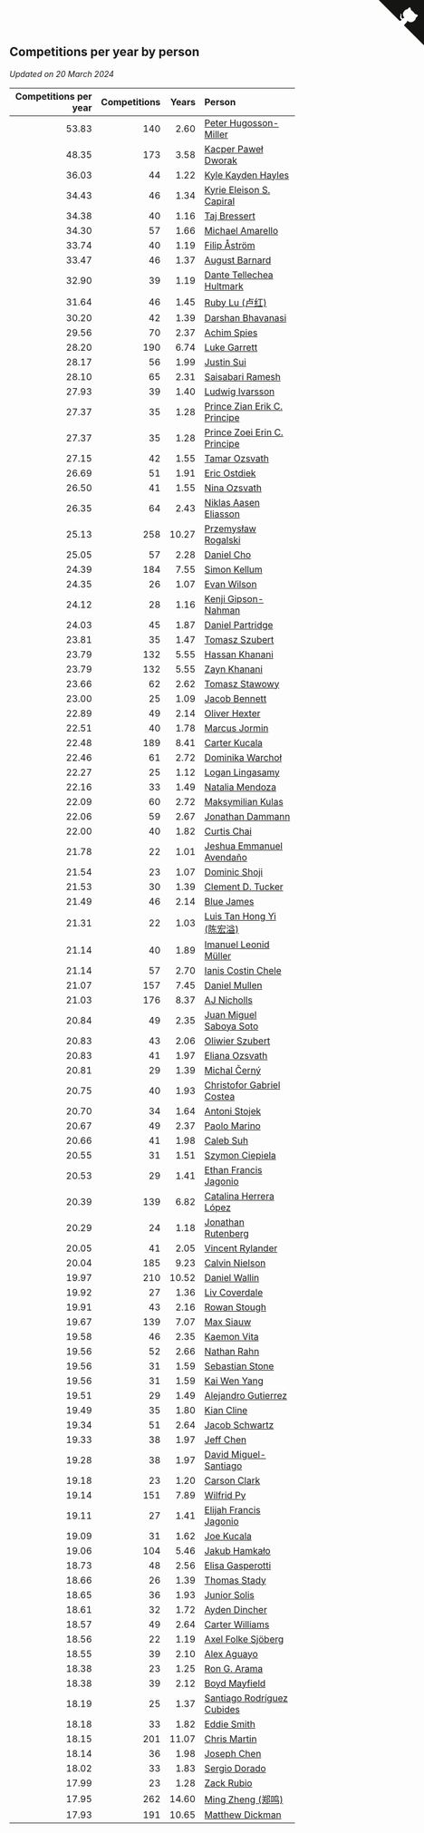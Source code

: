 ## Competitions per year by person

*Updated on 20 March 2024*

| Competitions per year | Competitions | Years | Person |
| ---: | ---: | ---: | :--- |
| 53.83 | 140 | 2.60 | [Peter Hugosson-Miller](https://www.worldcubeassociation.org/persons/2021HUGO01) |
| 48.35 | 173 | 3.58 | [Kacper Paweł Dworak](https://www.worldcubeassociation.org/persons/2020DWOR01) |
| 36.03 | 44 | 1.22 | [Kyle Kayden Hayles](https://www.worldcubeassociation.org/persons/2022HAYL02) |
| 34.43 | 46 | 1.34 | [Kyrie Eleison S. Capiral](https://www.worldcubeassociation.org/persons/2022CAPI02) |
| 34.38 | 40 | 1.16 | [Taj Bressert](https://www.worldcubeassociation.org/persons/2023BRES01) |
| 34.30 | 57 | 1.66 | [Michael Amarello](https://www.worldcubeassociation.org/persons/2022AMAR09) |
| 33.74 | 40 | 1.19 | [Filip Åström](https://www.worldcubeassociation.org/persons/2023ASTR01) |
| 33.47 | 46 | 1.37 | [August Barnard](https://www.worldcubeassociation.org/persons/2022BARN21) |
| 32.90 | 39 | 1.19 | [Dante Tellechea Hultmark](https://www.worldcubeassociation.org/persons/2023HULT01) |
| 31.64 | 46 | 1.45 | [Ruby Lu (卢红)](https://www.worldcubeassociation.org/persons/2022LURU01) |
| 30.20 | 42 | 1.39 | [Darshan Bhavanasi](https://www.worldcubeassociation.org/persons/2022BHAV01) |
| 29.56 | 70 | 2.37 | [Achim Spies](https://www.worldcubeassociation.org/persons/2021SPIE01) |
| 28.20 | 190 | 6.74 | [Luke Garrett](https://www.worldcubeassociation.org/persons/2017GARR05) |
| 28.17 | 56 | 1.99 | [Justin Sui](https://www.worldcubeassociation.org/persons/2022SUIJ01) |
| 28.10 | 65 | 2.31 | [Saisabari Ramesh](https://www.worldcubeassociation.org/persons/2021RAME01) |
| 27.93 | 39 | 1.40 | [Ludwig Ivarsson](https://www.worldcubeassociation.org/persons/2022IVAR01) |
| 27.37 | 35 | 1.28 | [Prince Zian Erik C. Principe](https://www.worldcubeassociation.org/persons/2022PRIN08) |
| 27.37 | 35 | 1.28 | [Prince Zoei Erin C. Principe](https://www.worldcubeassociation.org/persons/2022PRIN09) |
| 27.15 | 42 | 1.55 | [Tamar Ozsvath](https://www.worldcubeassociation.org/persons/2022OZSV04) |
| 26.69 | 51 | 1.91 | [Eric Ostdiek](https://www.worldcubeassociation.org/persons/2022OSTD01) |
| 26.50 | 41 | 1.55 | [Nina Ozsvath](https://www.worldcubeassociation.org/persons/2022OZSV03) |
| 26.35 | 64 | 2.43 | [Niklas Aasen Eliasson](https://www.worldcubeassociation.org/persons/2021ELIA01) |
| 25.13 | 258 | 10.27 | [Przemysław Rogalski](https://www.worldcubeassociation.org/persons/2013ROGA02) |
| 25.05 | 57 | 2.28 | [Daniel Cho](https://www.worldcubeassociation.org/persons/2021CHOD01) |
| 24.39 | 184 | 7.55 | [Simon Kellum](https://www.worldcubeassociation.org/persons/2016KELL12) |
| 24.35 | 26 | 1.07 | [Evan Wilson](https://www.worldcubeassociation.org/persons/2023WILS11) |
| 24.12 | 28 | 1.16 | [Kenji Gipson-Nahman](https://www.worldcubeassociation.org/persons/2023GIPS01) |
| 24.03 | 45 | 1.87 | [Daniel Partridge](https://www.worldcubeassociation.org/persons/2022PART02) |
| 23.81 | 35 | 1.47 | [Tomasz Szubert](https://www.worldcubeassociation.org/persons/2022SZUB02) |
| 23.79 | 132 | 5.55 | [Hassan Khanani](https://www.worldcubeassociation.org/persons/2018KHAN26) |
| 23.79 | 132 | 5.55 | [Zayn Khanani](https://www.worldcubeassociation.org/persons/2018KHAN28) |
| 23.66 | 62 | 2.62 | [Tomasz Stawowy](https://www.worldcubeassociation.org/persons/2021STAW01) |
| 23.00 | 25 | 1.09 | [Jacob Bennett](https://www.worldcubeassociation.org/persons/2023BENN04) |
| 22.89 | 49 | 2.14 | [Oliver Hexter](https://www.worldcubeassociation.org/persons/2022HEXT01) |
| 22.51 | 40 | 1.78 | [Marcus Jormin](https://www.worldcubeassociation.org/persons/2022JORM01) |
| 22.48 | 189 | 8.41 | [Carter Kucala](https://www.worldcubeassociation.org/persons/2015KUCA01) |
| 22.46 | 61 | 2.72 | [Dominika Warchoł](https://www.worldcubeassociation.org/persons/2021WARC01) |
| 22.27 | 25 | 1.12 | [Logan Lingasamy](https://www.worldcubeassociation.org/persons/2023LING02) |
| 22.16 | 33 | 1.49 | [Natalia Mendoza](https://www.worldcubeassociation.org/persons/2022MEND24) |
| 22.09 | 60 | 2.72 | [Maksymilian Kulas](https://www.worldcubeassociation.org/persons/2021KULA02) |
| 22.06 | 59 | 2.67 | [Jonathan Dammann](https://www.worldcubeassociation.org/persons/2021DAMM01) |
| 22.00 | 40 | 1.82 | [Curtis Chai](https://www.worldcubeassociation.org/persons/2022CHAI02) |
| 21.78 | 22 | 1.01 | [Jeshua Emmanuel Avendaño](https://www.worldcubeassociation.org/persons/2023AVEN01) |
| 21.54 | 23 | 1.07 | [Dominic Shoji](https://www.worldcubeassociation.org/persons/2023SHOJ01) |
| 21.53 | 30 | 1.39 | [Clement D. Tucker](https://www.worldcubeassociation.org/persons/2022TUCK09) |
| 21.49 | 46 | 2.14 | [Blue James](https://www.worldcubeassociation.org/persons/2022JAME01) |
| 21.31 | 22 | 1.03 | [Luis Tan Hong Yi (陈宏溢)](https://www.worldcubeassociation.org/persons/2023YILU01) |
| 21.14 | 40 | 1.89 | [Imanuel Leonid Müller](https://www.worldcubeassociation.org/persons/2022MULL02) |
| 21.14 | 57 | 2.70 | [Ianis Costin Chele](https://www.worldcubeassociation.org/persons/2021CHEL01) |
| 21.07 | 157 | 7.45 | [Daniel Mullen](https://www.worldcubeassociation.org/persons/2016MULL04) |
| 21.03 | 176 | 8.37 | [AJ Nicholls](https://www.worldcubeassociation.org/persons/2015NICH04) |
| 20.84 | 49 | 2.35 | [Juan Miguel Saboya Soto](https://www.worldcubeassociation.org/persons/2021SOTO01) |
| 20.83 | 43 | 2.06 | [Oliwier Szubert](https://www.worldcubeassociation.org/persons/2022SZUB01) |
| 20.83 | 41 | 1.97 | [Eliana Ozsvath](https://www.worldcubeassociation.org/persons/2022OZSV01) |
| 20.81 | 29 | 1.39 | [Michal Černý](https://www.worldcubeassociation.org/persons/2022CERN03) |
| 20.75 | 40 | 1.93 | [Christofor Gabriel Costea](https://www.worldcubeassociation.org/persons/2022COST03) |
| 20.70 | 34 | 1.64 | [Antoni Stojek](https://www.worldcubeassociation.org/persons/2022STOJ03) |
| 20.67 | 49 | 2.37 | [Paolo Marino](https://www.worldcubeassociation.org/persons/2021MARI04) |
| 20.66 | 41 | 1.98 | [Caleb Suh](https://www.worldcubeassociation.org/persons/2022SUHC01) |
| 20.55 | 31 | 1.51 | [Szymon Ciepiela](https://www.worldcubeassociation.org/persons/2022CIEP01) |
| 20.53 | 29 | 1.41 | [Ethan Francis Jagonio](https://www.worldcubeassociation.org/persons/2022JAGO03) |
| 20.39 | 139 | 6.82 | [Catalina Herrera López](https://www.worldcubeassociation.org/persons/2017LOPE31) |
| 20.29 | 24 | 1.18 | [Jonathan Rutenberg](https://www.worldcubeassociation.org/persons/2023RUTE01) |
| 20.05 | 41 | 2.05 | [Vincent Rylander](https://www.worldcubeassociation.org/persons/2022RYLA01) |
| 20.04 | 185 | 9.23 | [Calvin Nielson](https://www.worldcubeassociation.org/persons/2014NIEL03) |
| 19.97 | 210 | 10.52 | [Daniel Wallin](https://www.worldcubeassociation.org/persons/2013WALL03) |
| 19.92 | 27 | 1.36 | [Liv Coverdale](https://www.worldcubeassociation.org/persons/2022COVE02) |
| 19.91 | 43 | 2.16 | [Rowan Stough](https://www.worldcubeassociation.org/persons/2022STOU01) |
| 19.67 | 139 | 7.07 | [Max Siauw](https://www.worldcubeassociation.org/persons/2017SIAU02) |
| 19.58 | 46 | 2.35 | [Kaemon Vita](https://www.worldcubeassociation.org/persons/2021VITA01) |
| 19.56 | 52 | 2.66 | [Nathan Rahn](https://www.worldcubeassociation.org/persons/2021RAHN01) |
| 19.56 | 31 | 1.59 | [Sebastian Stone](https://www.worldcubeassociation.org/persons/2022STON09) |
| 19.56 | 31 | 1.59 | [Kai Wen Yang](https://www.worldcubeassociation.org/persons/2022YANG19) |
| 19.51 | 29 | 1.49 | [Alejandro Gutierrez](https://www.worldcubeassociation.org/persons/2022GUTI09) |
| 19.49 | 35 | 1.80 | [Kian Cline](https://www.worldcubeassociation.org/persons/2022CLIN01) |
| 19.34 | 51 | 2.64 | [Jacob Schwartz](https://www.worldcubeassociation.org/persons/2021SCHW01) |
| 19.33 | 38 | 1.97 | [Jeff Chen](https://www.worldcubeassociation.org/persons/2022CHEN19) |
| 19.28 | 38 | 1.97 | [David Miguel-Santiago](https://www.worldcubeassociation.org/persons/2022MIGU02) |
| 19.18 | 23 | 1.20 | [Carson Clark](https://www.worldcubeassociation.org/persons/2023CLAR02) |
| 19.14 | 151 | 7.89 | [Wilfrid Py](https://www.worldcubeassociation.org/persons/2016PYWI01) |
| 19.11 | 27 | 1.41 | [Elijah Francis Jagonio](https://www.worldcubeassociation.org/persons/2022JAGO02) |
| 19.09 | 31 | 1.62 | [Joe Kucala](https://www.worldcubeassociation.org/persons/2022KUCA01) |
| 19.06 | 104 | 5.46 | [Jakub Hamkało](https://www.worldcubeassociation.org/persons/2018HAMK01) |
| 18.73 | 48 | 2.56 | [Elisa Gasperotti](https://www.worldcubeassociation.org/persons/2021GASP01) |
| 18.66 | 26 | 1.39 | [Thomas Stady](https://www.worldcubeassociation.org/persons/2022STAD01) |
| 18.65 | 36 | 1.93 | [Junior Solis](https://www.worldcubeassociation.org/persons/2022SOLI03) |
| 18.61 | 32 | 1.72 | [Ayden Dincher](https://www.worldcubeassociation.org/persons/2022DINC01) |
| 18.57 | 49 | 2.64 | [Carter Williams](https://www.worldcubeassociation.org/persons/2021WILL06) |
| 18.56 | 22 | 1.19 | [Axel Folke Sjöberg](https://www.worldcubeassociation.org/persons/2023SJOB01) |
| 18.55 | 39 | 2.10 | [Alex Aguayo](https://www.worldcubeassociation.org/persons/2022AGUA01) |
| 18.38 | 23 | 1.25 | [Ron G. Arama](https://www.worldcubeassociation.org/persons/2022ARAM01) |
| 18.38 | 39 | 2.12 | [Boyd Mayfield](https://www.worldcubeassociation.org/persons/2022MAYF01) |
| 18.19 | 25 | 1.37 | [Santiago Rodríguez Cubides](https://www.worldcubeassociation.org/persons/2022CUBI01) |
| 18.18 | 33 | 1.82 | [Eddie Smith](https://www.worldcubeassociation.org/persons/2022SMIT20) |
| 18.15 | 201 | 11.07 | [Chris Martin](https://www.worldcubeassociation.org/persons/2013MART03) |
| 18.14 | 36 | 1.98 | [Joseph Chen](https://www.worldcubeassociation.org/persons/2022CHEN16) |
| 18.02 | 33 | 1.83 | [Sergio Dorado](https://www.worldcubeassociation.org/persons/2022CORR05) |
| 17.99 | 23 | 1.28 | [Zack Rubio](https://www.worldcubeassociation.org/persons/2022RUBI10) |
| 17.95 | 262 | 14.60 | [Ming Zheng (郑鸣)](https://www.worldcubeassociation.org/persons/2009ZHEN11) |
| 17.93 | 191 | 10.65 | [Matthew Dickman](https://www.worldcubeassociation.org/persons/2013DICK01) |


<a href="https://github.com/jonatanklosko/wca_statistics" class="github-corner" aria-label="View source on Github"><svg width="80" height="80" viewBox="0 0 250 250" style="fill:#151513; color:#fff; position: absolute; top: 0; border: 0; right: 0;" aria-hidden="true"><path d="M0,0 L115,115 L130,115 L142,142 L250,250 L250,0 Z"></path><path d="M128.3,109.0 C113.8,99.7 119.0,89.6 119.0,89.6 C122.0,82.7 120.5,78.6 120.5,78.6 C119.2,72.0 123.4,76.3 123.4,76.3 C127.3,80.9 125.5,87.3 125.5,87.3 C122.9,97.6 130.6,101.9 134.4,103.2" fill="currentColor" style="transform-origin: 130px 106px;" class="octo-arm"></path><path d="M115.0,115.0 C114.9,115.1 118.7,116.5 119.8,115.4 L133.7,101.6 C136.9,99.2 139.9,98.4 142.2,98.6 C133.8,88.0 127.5,74.4 143.8,58.0 C148.5,53.4 154.0,51.2 159.7,51.0 C160.3,49.4 163.2,43.6 171.4,40.1 C171.4,40.1 176.1,42.5 178.8,56.2 C183.1,58.6 187.2,61.8 190.9,65.4 C194.5,69.0 197.7,73.2 200.1,77.6 C213.8,80.2 216.3,84.9 216.3,84.9 C212.7,93.1 206.9,96.0 205.4,96.6 C205.1,102.4 203.0,107.8 198.3,112.5 C181.9,128.9 168.3,122.5 157.7,114.1 C157.9,116.9 156.7,120.9 152.7,124.9 L141.0,136.5 C139.8,137.7 141.6,141.9 141.8,141.8 Z" fill="currentColor" class="octo-body"></path></svg></a><style>.github-corner:hover .octo-arm{animation:octocat-wave 560ms ease-in-out}@keyframes octocat-wave{0%,100%{transform:rotate(0)}20%,60%{transform:rotate(-25deg)}40%,80%{transform:rotate(10deg)}}@media (max-width:500px){.github-corner:hover .octo-arm{animation:none}.github-corner .octo-arm{animation:octocat-wave 560ms ease-in-out}}</style>
